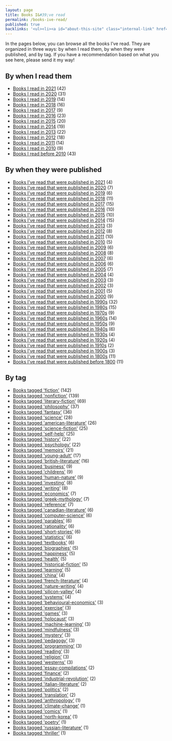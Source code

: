 ```yaml
---
layout: page
title: Books I&#39;ve read
permalink: /books-ive-read/
published: true
backlinks: '<ul><li><a id="about-this-site" class="internal-link" href="/about-this-site/">About this site</a></li><li><a id="home" class="internal-link" href="/">Home</a></li><li><a id="my-recurring-tasks" class="internal-link" href="/my-recurring-tasks/">My recurring tasks</a></li></ul>'
---
```


In the pages below, you can browse all the books I’ve read. They are organized in three ways: by when I read them, by when they were published, and by tag. If you have a recommendation based on what you see here, please send it my way!

## By when I read them

* <a id="books-read-in-2021" class="internal-link" href="/books-read-in-2021/">Books I read in 2021</a> (42)
* <a id="books-read-in-2020" class="internal-link" href="/books-read-in-2020/">Books I read in 2020</a> (31)
* <a id="books-read-in-2019" class="internal-link" href="/books-read-in-2019/">Books I read in 2019</a> (14)
* <a id="books-read-in-2018" class="internal-link" href="/books-read-in-2018/">Books I read in 2018</a> (16)
* <a id="books-read-in-2017" class="internal-link" href="/books-read-in-2017/">Books I read in 2017</a> (9)
* <a id="books-read-in-2016" class="internal-link" href="/books-read-in-2016/">Books I read in 2016</a> (23)
* <a id="books-read-in-2015" class="internal-link" href="/books-read-in-2015/">Books I read in 2015</a> (20)
* <a id="books-read-in-2014" class="internal-link" href="/books-read-in-2014/">Books I read in 2014</a> (19)
* <a id="books-read-in-2013" class="internal-link" href="/books-read-in-2013/">Books I read in 2013</a> (22)
* <a id="books-read-in-2012" class="internal-link" href="/books-read-in-2012/">Books I read in 2012</a> (18)
* <a id="books-read-in-2011" class="internal-link" href="/books-read-in-2011/">Books I read in 2011</a> (14)
* <a id="books-read-in-2010" class="internal-link" href="/books-read-in-2010/">Books I read in 2010</a> (9)
* <a id="books-read-before-2010" class="internal-link" href="/books-read-before-2010/">Books I read before 2010</a> (43)


## By when they were published

* <a id="books-published-in-2021" class="internal-link" href="/books-published-in-2021/">Books I&#39;ve read that were published in 2021</a> (4)
* <a id="books-published-in-2020" class="internal-link" href="/books-published-in-2020/">Books I&#39;ve read that were published in 2020</a> (7)
* <a id="books-published-in-2019" class="internal-link" href="/books-published-in-2019/">Books I&#39;ve read that were published in 2019</a> (6)
* <a id="books-published-in-2018" class="internal-link" href="/books-published-in-2018/">Books I&#39;ve read that were published in 2018</a> (11)
* <a id="books-published-in-2017" class="internal-link" href="/books-published-in-2017/">Books I&#39;ve read that were published in 2017</a> (15)
* <a id="books-published-in-2016" class="internal-link" href="/books-published-in-2016/">Books I&#39;ve read that were published in 2016</a> (10)
* <a id="books-published-in-2015" class="internal-link" href="/books-published-in-2015/">Books I&#39;ve read that were published in 2015</a> (10)
* <a id="books-published-in-2014" class="internal-link" href="/books-published-in-2014/">Books I&#39;ve read that were published in 2014</a> (15)
* <a id="books-published-in-2013" class="internal-link" href="/books-published-in-2013/">Books I&#39;ve read that were published in 2013</a> (3)
* <a id="books-published-in-2012" class="internal-link" href="/books-published-in-2012/">Books I&#39;ve read that were published in 2012</a> (8)
* <a id="books-published-in-2011" class="internal-link" href="/books-published-in-2011/">Books I&#39;ve read that were published in 2011</a> (10)
* <a id="books-published-in-2010" class="internal-link" href="/books-published-in-2010/">Books I&#39;ve read that were published in 2010</a> (5)
* <a id="books-published-in-2009" class="internal-link" href="/books-published-in-2009/">Books I&#39;ve read that were published in 2009</a> (6)
* <a id="books-published-in-2008" class="internal-link" href="/books-published-in-2008/">Books I&#39;ve read that were published in 2008</a> (8)
* <a id="books-published-in-2007" class="internal-link" href="/books-published-in-2007/">Books I&#39;ve read that were published in 2007</a> (6)
* <a id="books-published-in-2006" class="internal-link" href="/books-published-in-2006/">Books I&#39;ve read that were published in 2006</a> (6)
* <a id="books-published-in-2005" class="internal-link" href="/books-published-in-2005/">Books I&#39;ve read that were published in 2005</a> (7)
* <a id="books-published-in-2004" class="internal-link" href="/books-published-in-2004/">Books I&#39;ve read that were published in 2004</a> (4)
* <a id="books-published-in-2003" class="internal-link" href="/books-published-in-2003/">Books I&#39;ve read that were published in 2003</a> (3)
* <a id="books-published-in-2002" class="internal-link" href="/books-published-in-2002/">Books I&#39;ve read that were published in 2002</a> (3)
* <a id="books-published-in-2001" class="internal-link" href="/books-published-in-2001/">Books I&#39;ve read that were published in 2001</a> (5)
* <a id="books-published-in-2000" class="internal-link" href="/books-published-in-2000/">Books I&#39;ve read that were published in 2000</a> (9)
* <a id="books-published-in-1990s" class="internal-link" href="/books-published-in-1990s/">Books I&#39;ve read that were published in 1990s</a> (32)
* <a id="books-published-in-1980s" class="internal-link" href="/books-published-in-1980s/">Books I&#39;ve read that were published in 1980s</a> (15)
* <a id="books-published-in-1970s" class="internal-link" href="/books-published-in-1970s/">Books I&#39;ve read that were published in 1970s</a> (9)
* <a id="books-published-in-1960s" class="internal-link" href="/books-published-in-1960s/">Books I&#39;ve read that were published in 1960s</a> (14)
* <a id="books-published-in-1950s" class="internal-link" href="/books-published-in-1950s/">Books I&#39;ve read that were published in 1950s</a> (9)
* <a id="books-published-in-1940s" class="internal-link" href="/books-published-in-1940s/">Books I&#39;ve read that were published in 1940s</a> (6)
* <a id="books-published-in-1930s" class="internal-link" href="/books-published-in-1930s/">Books I&#39;ve read that were published in 1930s</a> (4)
* <a id="books-published-in-1920s" class="internal-link" href="/books-published-in-1920s/">Books I&#39;ve read that were published in 1920s</a> (4)
* <a id="books-published-in-1910s" class="internal-link" href="/books-published-in-1910s/">Books I&#39;ve read that were published in 1910s</a> (2)
* <a id="books-published-in-1900s" class="internal-link" href="/books-published-in-1900s/">Books I&#39;ve read that were published in 1900s</a> (3)
* <a id="books-published-in-1800s" class="internal-link" href="/books-published-in-1800s/">Books I&#39;ve read that were published in 1800s</a> (11)
* <a id="books-published-before-1800" class="internal-link" href="/books-published-before-1800/">Books I&#39;ve read that were published before 1800</a> (11)


## By tag

* <a id="books-tagged-fiction" class="internal-link" href="/books-tagged-fiction/">Books tagged &#39;fiction&#39;</a> (142)
* <a id="books-tagged-nonfiction" class="internal-link" href="/books-tagged-nonfiction/">Books tagged &#39;nonfiction&#39;</a> (139)
* <a id="books-tagged-literary-fiction" class="internal-link" href="/books-tagged-literary-fiction/">Books tagged &#39;literary-fiction&#39;</a> (69)
* <a id="books-tagged-philosophy" class="internal-link" href="/books-tagged-philosophy/">Books tagged &#39;philosophy&#39;</a> (37)
* <a id="books-tagged-fantasy" class="internal-link" href="/books-tagged-fantasy/">Books tagged &#39;fantasy&#39;</a> (36)
* <a id="books-tagged-science" class="internal-link" href="/books-tagged-science/">Books tagged &#39;science&#39;</a> (28)
* <a id="books-tagged-american-literature" class="internal-link" href="/books-tagged-american-literature/">Books tagged &#39;american-literature&#39;</a> (26)
* <a id="books-tagged-science-fiction" class="internal-link" href="/books-tagged-science-fiction/">Books tagged &#39;science-fiction&#39;</a> (25)
* <a id="books-tagged-self-help" class="internal-link" href="/books-tagged-self-help/">Books tagged &#39;self-help&#39;</a> (25)
* <a id="books-tagged-history" class="internal-link" href="/books-tagged-history/">Books tagged &#39;history&#39;</a> (22)
* <a id="books-tagged-psychology" class="internal-link" href="/books-tagged-psychology/">Books tagged &#39;psychology&#39;</a> (22)
* <a id="books-tagged-memoirs" class="internal-link" href="/books-tagged-memoirs/">Books tagged &#39;memoirs&#39;</a> (21)
* <a id="books-tagged-young-adult" class="internal-link" href="/books-tagged-young-adult/">Books tagged &#39;young-adult&#39;</a> (17)
* <a id="books-tagged-british-literature" class="internal-link" href="/books-tagged-british-literature/">Books tagged &#39;british-literature&#39;</a> (16)
* <a id="books-tagged-business" class="internal-link" href="/books-tagged-business/">Books tagged &#39;business&#39;</a> (9)
* <a id="books-tagged-childrens" class="internal-link" href="/books-tagged-childrens/">Books tagged &#39;childrens&#39;</a> (9)
* <a id="books-tagged-human-nature" class="internal-link" href="/books-tagged-human-nature/">Books tagged &#39;human-nature&#39;</a> (9)
* <a id="books-tagged-investing" class="internal-link" href="/books-tagged-investing/">Books tagged &#39;investing&#39;</a> (8)
* <a id="books-tagged-writing" class="internal-link" href="/books-tagged-writing/">Books tagged &#39;writing&#39;</a> (8)
* <a id="books-tagged-economics" class="internal-link" href="/books-tagged-economics/">Books tagged &#39;economics&#39;</a> (7)
* <a id="books-tagged-greek-mythology" class="internal-link" href="/books-tagged-greek-mythology/">Books tagged &#39;greek-mythology&#39;</a> (7)
* <a id="books-tagged-reference" class="internal-link" href="/books-tagged-reference/">Books tagged &#39;reference&#39;</a> (7)
* <a id="books-tagged-canadian-literature" class="internal-link" href="/books-tagged-canadian-literature/">Books tagged &#39;canadian-literature&#39;</a> (6)
* <a id="books-tagged-computer-science" class="internal-link" href="/books-tagged-computer-science/">Books tagged &#39;computer-science&#39;</a> (6)
* <a id="books-tagged-parables" class="internal-link" href="/books-tagged-parables/">Books tagged &#39;parables&#39;</a> (6)
* <a id="books-tagged-rationality" class="internal-link" href="/books-tagged-rationality/">Books tagged &#39;rationality&#39;</a> (6)
* <a id="books-tagged-short-stories" class="internal-link" href="/books-tagged-short-stories/">Books tagged &#39;short-stories&#39;</a> (6)
* <a id="books-tagged-statistics" class="internal-link" href="/books-tagged-statistics/">Books tagged &#39;statistics&#39;</a> (6)
* <a id="books-tagged-textbooks" class="internal-link" href="/books-tagged-textbooks/">Books tagged &#39;textbooks&#39;</a> (6)
* <a id="books-tagged-biographies" class="internal-link" href="/books-tagged-biographies/">Books tagged &#39;biographies&#39;</a> (5)
* <a id="books-tagged-happiness" class="internal-link" href="/books-tagged-happiness/">Books tagged &#39;happiness&#39;</a> (5)
* <a id="books-tagged-health" class="internal-link" href="/books-tagged-health/">Books tagged &#39;health&#39;</a> (5)
* <a id="books-tagged-historical-fiction" class="internal-link" href="/books-tagged-historical-fiction/">Books tagged &#39;historical-fiction&#39;</a> (5)
* <a id="books-tagged-learning" class="internal-link" href="/books-tagged-learning/">Books tagged &#39;learning&#39;</a> (5)
* <a id="books-tagged-china" class="internal-link" href="/books-tagged-china/">Books tagged &#39;china&#39;</a> (4)
* <a id="books-tagged-french-literature" class="internal-link" href="/books-tagged-french-literature/">Books tagged &#39;french-literature&#39;</a> (4)
* <a id="books-tagged-nature-writing" class="internal-link" href="/books-tagged-nature-writing/">Books tagged &#39;nature-writing&#39;</a> (4)
* <a id="books-tagged-silicon-valley" class="internal-link" href="/books-tagged-silicon-valley/">Books tagged &#39;silicon-valley&#39;</a> (4)
* <a id="books-tagged-systems" class="internal-link" href="/books-tagged-systems/">Books tagged &#39;systems&#39;</a> (4)
* <a id="books-tagged-behavioural-economics" class="internal-link" href="/books-tagged-behavioural-economics/">Books tagged &#39;behavioural-economics&#39;</a> (3)
* <a id="books-tagged-exercise" class="internal-link" href="/books-tagged-exercise/">Books tagged &#39;exercise&#39;</a> (3)
* <a id="books-tagged-games" class="internal-link" href="/books-tagged-games/">Books tagged &#39;games&#39;</a> (3)
* <a id="books-tagged-holocaust" class="internal-link" href="/books-tagged-holocaust/">Books tagged &#39;holocaust&#39;</a> (3)
* <a id="books-tagged-machine-learning" class="internal-link" href="/books-tagged-machine-learning/">Books tagged &#39;machine-learning&#39;</a> (3)
* <a id="books-tagged-mindfulness" class="internal-link" href="/books-tagged-mindfulness/">Books tagged &#39;mindfulness&#39;</a> (3)
* <a id="books-tagged-mystery" class="internal-link" href="/books-tagged-mystery/">Books tagged &#39;mystery&#39;</a> (3)
* <a id="books-tagged-pedagogy" class="internal-link" href="/books-tagged-pedagogy/">Books tagged &#39;pedagogy&#39;</a> (3)
* <a id="books-tagged-programming" class="internal-link" href="/books-tagged-programming/">Books tagged &#39;programming&#39;</a> (3)
* <a id="books-tagged-reading" class="internal-link" href="/books-tagged-reading/">Books tagged &#39;reading&#39;</a> (3)
* <a id="books-tagged-religion" class="internal-link" href="/books-tagged-religion/">Books tagged &#39;religion&#39;</a> (3)
* <a id="books-tagged-westerns" class="internal-link" href="/books-tagged-westerns/">Books tagged &#39;westerns&#39;</a> (3)
* <a id="books-tagged-essay-compilations" class="internal-link" href="/books-tagged-essay-compilations/">Books tagged &#39;essay-compilations&#39;</a> (2)
* <a id="books-tagged-finance" class="internal-link" href="/books-tagged-finance/">Books tagged &#39;finance&#39;</a> (2)
* <a id="books-tagged-industrial-revolution" class="internal-link" href="/books-tagged-industrial-revolution/">Books tagged &#39;industrial-revolution&#39;</a> (2)
* <a id="books-tagged-italian-literature" class="internal-link" href="/books-tagged-italian-literature/">Books tagged &#39;italian-literature&#39;</a> (2)
* <a id="books-tagged-politics" class="internal-link" href="/books-tagged-politics/">Books tagged &#39;politics&#39;</a> (2)
* <a id="books-tagged-translation" class="internal-link" href="/books-tagged-translation/">Books tagged &#39;translation&#39;</a> (2)
* <a id="books-tagged-anthropology" class="internal-link" href="/books-tagged-anthropology/">Books tagged &#39;anthropology&#39;</a> (1)
* <a id="books-tagged-climate-change" class="internal-link" href="/books-tagged-climate-change/">Books tagged &#39;climate-change&#39;</a> (1)
* <a id="books-tagged-comics" class="internal-link" href="/books-tagged-comics/">Books tagged &#39;comics&#39;</a> (1)
* <a id="books-tagged-north-korea" class="internal-link" href="/books-tagged-north-korea/">Books tagged &#39;north-korea&#39;</a> (1)
* <a id="books-tagged-poetry" class="internal-link" href="/books-tagged-poetry/">Books tagged &#39;poetry&#39;</a> (1)
* <a id="books-tagged-russian-literature" class="internal-link" href="/books-tagged-russian-literature/">Books tagged &#39;russian-literature&#39;</a> (1)
* <a id="books-tagged-thriller" class="internal-link" href="/books-tagged-thriller/">Books tagged &#39;thriller&#39;</a> (1)


